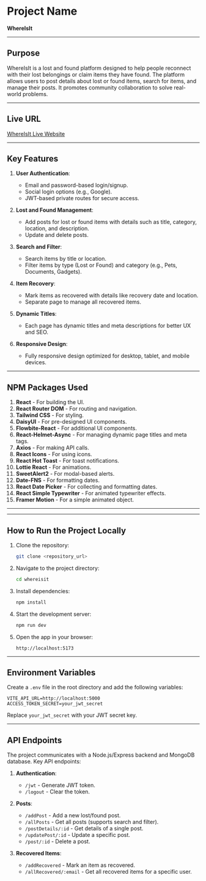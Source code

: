# Project Name

**WhereIsIt**

---

## Purpose

WhereIsIt is a lost and found platform designed to help people reconnect with their lost belongings or claim items they have found. The platform allows users to post details about lost or found items, search for items, and manage their posts. It promotes community collaboration to solve real-world problems.

---

## Live URL

[WhereIsIt Live Website](https://where-is-it-by-alifa.web.app)

---

## Key Features

1. **User Authentication**:

   - Email and password-based login/signup.
   - Social login options (e.g., Google).
   - JWT-based private routes for secure access.

2. **Lost and Found Management**:

   - Add posts for lost or found items with details such as title, category, location, and description.
   - Update and delete posts.

3. **Search and Filter**:

   - Search items by title or location.
   - Filter items by type (Lost or Found) and category (e.g., Pets, Documents, Gadgets).

4. **Item Recovery**:
   - Mark items as recovered with details like recovery date and location.
   - Separate page to manage all recovered items.

<!-- 5. **Pagination**:
   - Display paginated items for efficient browsing. -->

5. **Dynamic Titles**:

   - Each page has dynamic titles and meta descriptions for better UX and SEO.

6. **Responsive Design**:
   - Fully responsive design optimized for desktop, tablet, and mobile devices.

---

## NPM Packages Used

1. **React** - For building the UI.
2. **React Router DOM** - For routing and navigation.
3. **Tailwind CSS** - For styling.
4. **DaisyUI** - For pre-designed UI components.
5. **Flowbite-React** - For additional UI components.
6. **React-Helmet-Async** - For managing dynamic page titles and meta tags.
7. **Axios** - For making API calls.
8. **React Icons** - For using icons.
9. **React Hot Toast** - For toast notifications.
10. **Lottie React** - For animations.
11. **SweetAlert2** - For modal-based alerts.
12. **Date-FNS** - For formatting dates.
13. **React Date Picker** - For collecting and formatting dates.
14. **React Simple Typewriter** - For animated typewriter effects.
15. **Framer Motion** - For a simple animated object.

---

---

## How to Run the Project Locally

1. Clone the repository:
   ```bash
   git clone <repository_url>
   ```

2. Navigate to the project directory:
   ```bash
   cd whereisit
   ```

3. Install dependencies:
   ```bash
   npm install
   ```

4. Start the development server:
   ```bash
   npm run dev
   ```

5. Open the app in your browser:
   ```
   http://localhost:5173
   ```

---

## Environment Variables

Create a `.env` file in the root directory and add the following variables:

```env
VITE_API_URL=http://localhost:5000
ACCESS_TOKEN_SECRET=your_jwt_secret
```

Replace `your_jwt_secret` with your JWT secret key.

---


## API Endpoints

The project communicates with a Node.js/Express backend and MongoDB database. Key API endpoints:

1. **Authentication**:

   - `/jwt` - Generate JWT token.
   - `/logout` - Clear the token.

2. **Posts**:

   - `/addPost` - Add a new lost/found post.
   - `/allPosts` - Get all posts (supports search and filter).
   - `/postDetails/:id` - Get details of a single post.
   - `/updatePost/:id` - Update a specific post.
   - `/post/:id` - Delete a post.

3. **Recovered Items**:
   - `/addRecovered` - Mark an item as recovered.
   - `/allRecovered/:email` - Get all recovered items for a specific user.
